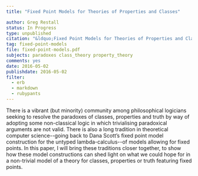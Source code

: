```yaml
---
title: "Fixed Point Models for Theories of Properties and Classes"

author: Greg Restall
status: In Progress
type: unpublished
citation: "&ldquo;Fixed Point Models for Theories of Properties and Classes,&rdquo; article under submission."
tag: fixed-point-models
file: fixed-point-models.pdf
subjects: paradoxes class_theory property_theory  
comments: yes
date: 2016-05-02
publishdate: 2016-05-02
filter:
  - erb
  - markdown
  - rubypants
---
```

There is a vibrant (but minority) community among philosophical logicians seeking to resolve the paradoxes of classes, properties and truth by way of adopting some non-classical logic in which trivialising paradoxical arguments are not valid. There is also a long tradition in theoretical computer science--going back to Dana Scott’s fixed point model construction for the untyped lambda-calculus--of models allowing for  fixed points. In this paper, I will bring these traditions closer together, to show how these model constructions can shed light on what we could hope for in a non-trivial model of a theory for classes, properties or truth featuring fixed points.